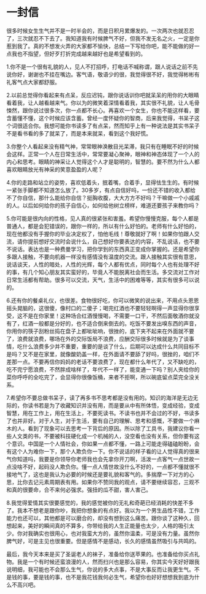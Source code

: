 # 一封信

很多时候女生生气并不是一时半会的，而是日积月累爆发的。一次两次也就忍忍了，三次就忍不下去了。我知道我有时候脾气不好，但我不发无名之火，一定是你惹到我了。真的不想发火弄的大家都不愉快，总结一下写给你吧，能不能做的好一点我也不指望，但好歹打折完成越来越好也是希望看到的。

1.你不是一个很有礼貌的人，见人不打招呼，打电话不喊称谓，跟人说话之前不先说你好，谢谢也不挂在嘴边。客气语，敬语少的很，我觉得很不好，我觉得彬彬有礼客气点大家都舒服。

2.以前总觉得你看起来有点呆，反应迟钝，跟你说话训你吧就呆呆的用你的大眼睛看着我，让人越看越来气。你以为的微笑着深情看着我，其实很不礼貌，让人毛骨悚然，跟你说过很多次，你一点都不长心。再喜欢一个女生，你也不能这样看，要含蓄懂不懂，这个时候应该含蓄。曾经一度怀疑你的智商，后来我觉得，书呆子这个词很适合你。我想可能你书读多了有点呆，然而知乎上有一种说法是其实书呆子不是看书看的多了就呆了，而是本来就呆，看到这个我好慌。

3.你整个人看起来没有精气神，常常眼神涣散目光呆滞，我只有在睡眠不好的时候会这样。正常一个人在日常生活中，常常要凝心聚神，眼神和神态体现了一个人的内心和思考。眼睛的神采让人觉得这个人才是聪明的，智慧的。要不然为什么人都喜欢眼睛放光有神采的笑意盈盈的人呢？

4.你的走路和站立的姿势，喜欢低着头，抿着嘴，合着手，显得怯生生的。有时候一紧张手脚都不知道怎么放了。30多岁，有点自信好吗，一份还不错的收入都给不了你自信，那什么能给你自信？挺胸收腹，大大方方不好吗？干嘛做一个小戚戚的人。以后如何给你的孩子自信心，如何给他树立榜样，难道还要孩子来教你吗？

5.你可能是很内向的性格，见人真的很紧张和害羞。希望你慢慢克服，每个人都是普通人，都是会犯错误的，跟你一样的，所以有什么好怕的。老师有什么好怕的，现在他都没有手握你的毕业决定权了，怕他毛线！尊敬就好了啊！如果你怕跟人交流，请你提前想好交流时会说什么，自己想好你要表达的内容，不乱说话，也不要不说话。表达也是一种费曼学习，把你学到的东西真正变成你掌握的。还是希望你多跟人接触，不要向机器一样没有感情没有温度的交流。跟人接触其实很有意思，说话谈天，人性的暗处，人性的光辉，每个人都有优点，同时每个人也有处理不好的事，有几个知心朋友其实蛮好的，毕竟人不能脱离社会而生活。多交流对工作对日常生活都有帮助。很多可以交流，天气，生活中的困难等等，其实有很多可以说的。

6.还有你的餐桌礼仪，也很差。食物很好吃，你可以微笑的说出来，不用点头恩恩摇头晃脑的，这很傻，像村口的二傻子；喝完红酒也不要轻轻啊得一声显得你很享受，这不是在你家里！这种场合红酒慢慢喝，不需要一口干，不然后面敬酒你就没有了，红酒一般都是分好的，也不适合倒来倒去的。吃饭不要发出嗅东西的声音，你用你的筷子刮粉丝捣在盘子上都呲呲响，很挫的，底下夹不起来在外面就不要了，浪费就浪费，哪场在外的交际饭局不浪费，应酬交际很多时候就是为了谈事情，吃什么浪费多少并不重要，重要的是谈了什么，后期可以达成什么共同目标不是吗？又不是在家里，就像酸奶盖一样，在外面请不要舔了好吗，很挫的，咱们不差那一点。不要再信你妈妈的老话不要浪费了，现在都什么年代了，又不缺吃的，吃不完宁愿浪费，不然胖成啥样了，年代不一样了，能变通一下吗？别人夹给你的菜你呼呼的全吃完了，会显得你很像饭桶，来者不拒啊，所以碗底留点菜完全没关系。

7.希望你不要总做书呆子，读了再多书不思考都是没有用的。知识的海洋是无边无际的，你读书若是为了收藏知识并没有用，而是要从中有所体悟，变成经验，变成智慧，用在工作上，用在生活上，不要死读书。不读书也并不会过的不好，书读多了也并非好。对于人生，对于生活，要有自己的理解、思考和感慨，不要做一个麻木的人。看到了现象可以去思考一下背后的原因。所以除了工具书，我建议你看一些人文类的书，不要被科技硬化成一个机械的人，没空看也没有关系，但你要有这个意识。中国是一个人情社会，你如果一点都不懂，一路上可能走得磕磕盼盼，会有这个人为难你一下，那个人欺负你一下。你不说话的样子看的让人觉得真的很来气你知道吗，我要是你领导你老师我也会先拿你开刀啊，活泼一点客气一点世故一点没啥不好，起码没人欺负你。懂一点人情世故没什么不好的，一点都不懂就很不接地气了，这也是我认为必要的时候还是要礼貌和客气的。多揣摩一下对方的心思，比你去记元素周期表有用。如果你不赞同我的观点，请不要继续容忍，三观不和真的很要命，合不来何必强求。强扭的瓜不甜，害人害己。

8.我觉得爱情其实很要感觉的，我的感觉被你的无礼和奇葩已经消耗的快差不多了。我本不想老是跟你吵，我把你想象的有点好。我以为一个男生品性不错，工作能力也还可以，其他都是可以磨合的，却没有想到这么痛苦。跟你谈了这种久，回想起来，美好的瞬间真的不算多，你带给我的人生正能量也太少，人格的吸引太少。你对我确实也很用心，也对我蛮大方的，虽然你温柔，可是没有力量。虽然你脾气好，可是主见也很重要。但是感情不是感动，长久的感情虽然吸引与共鸣的。

最后，我今天本来是买了圣诞老人的袜子，准备给你送苹果的。也准备给你买点礼物。我是一个有时候还蛮浪漫的人，然而扫兴也是那么容易，你其实今天好好跟我说明细，我可能也不会那么生气，你说的多大点事，不是大事反而让我更生气。不是钱的事，要是钱的事，也不是我花钱我何必生气，希望你也好好想想我到底为什么不高兴吧。